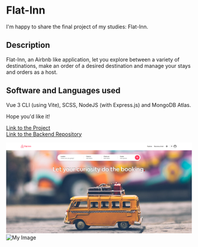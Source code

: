 # Flat-Inn

I'm happy to share the final project of my studies: Flat-Inn.

## Description

Flat-Inn, an Airbnb like application, let you explore between a variety of destinations, make an order of a desired destination and manage your stays and orders as a host.

## Software and Languages used

Vue 3 CLI (using Vite), SCSS, NodeJS (with Express.js) and MongoDB Atlas.

Hope you'd like it!

<a href="https://flatinn.onrender.com" target="blank">Link to the Project</a>
</br>
<a href="https://github.com/barakz13/flatinn-backend">Link to the Backend Repository</a>

![My Image](flatfull.png)
![My Image](fimobile.jpeg)
